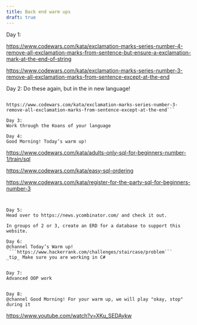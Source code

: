 ```yaml
---
title: Back end warm ups
draft: true
---
```



Day 1:

https://www.codewars.com/kata/exclamation-marks-series-number-4-remove-all-exclamation-marks-from-sentence-but-ensure-a-exclamation-mark-at-the-end-of-string

https://www.codewars.com/kata/exclamation-marks-series-number-3-remove-all-exclamation-marks-from-sentence-except-at-the-end

Day 2:
Do these again, but in the in new language!
 ```https://www.codewars.com/kata/exclamation-marks-series-number-4-remove-all-exclamation-marks-from-sentence-but-ensure-a-exclamation-mark-at-the-end-of-string

https://www.codewars.com/kata/exclamation-marks-series-number-3-remove-all-exclamation-marks-from-sentence-except-at-the-end```

Day 3:
Work through the Koans of your language

Day 4:
Good Morning! Today’s warm up!

```
https://www.codewars.com/kata/adults-only-sql-for-beginners-number-1/train/sql

https://www.codewars.com/kata/easy-sql-ordering

https://www.codewars.com/kata/register-for-the-party-sql-for-beginners-number-3
```


Day 5:
Head over to https://news.ycombinator.com/ and check it out.

In groups of 2 or 3, create an ERD for a database to support this website.

Day 6:
@channel Today’s Warm up!
 ```https://www.hackerrank.com/challenges/staircase/problem```
_tip_ Make sure you are working in C#


Day 7:
Advanced OOP work


Day 8:
@channel Good Morning! For your warm up, we will play "okay, stop" during it
```
https://www.youtube.com/watch?v=XKu_SEDAykw
```

